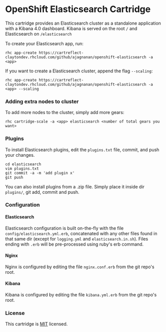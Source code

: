 OpenShift Elasticsearch Cartridge
=================================
This cartridge provides an Elasticsearch cluster as a standalone application with a Kibana 4.0 dashboard. Kibana is served on the root `/` and Elasticsearch on `/elasticsearch`

To create your Elasticsearch app, run:

    rhc app-create https://cartreflect-claytondev.rhcloud.com/github/ajagnanan/openshift-elasticsearch -a <app>

If you want to create a Elasticsearch cluster, append the flag `--scaling`:

    rhc app-create https://cartreflect-claytondev.rhcloud.com/github/ajagnanan/openshift-elasticsearch -a <app> --scaling

### Adding extra nodes to cluster
To add more nodes to the cluster, simply add more gears:

    rhc cartridge-scale -a <app> elasticsearch <number of total gears you want>

### Plugins
To install Elasticsearch plugins, edit the `plugins.txt` file, commit, and push your changes.

    cd elasticsearch
    vim plugins.txt
    git commit -a -m 'add plugin x'
    git push

You can also install plugins from a .zip file. Simply place it inside dir `plugins/`, git add, commit and push.

### Configuration

#### Elasticsearch
Elasticsearch configuration is built on-the-fly with the file `config/elasticsearch.yml.erb`, concatenated with any other files found in that same dir (except for `logging.yml` and `elasticsearch.in.sh`). Files ending with `.erb` will be pre-processed using ruby's erb command.

#### Nginx
Nginx is configured by editing the file `nginx.conf.erb` from the git repo's root.

#### Kibana
Kibana is configured by editing the file `kibana.yml.erb` from the git repo's root.

### License
This cartridge is [MIT](http://opensource.org/licenses/MIT) licensed.
